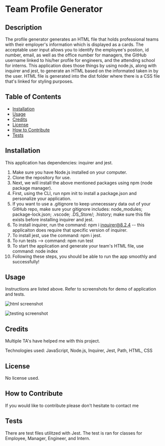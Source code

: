 # Team Profile Generator

## Description

The profile generator generates an HTML file that holds professional teams with their employer's information which is displayed as a cards. The acceptable user input allows you to identify the employee's postion, id number, email, as well as the office number for managers, the GitHub username linked to his/her profile for engineers, and the attending school for interns.
This application does those things by using node.js, along with inquirer and jest, to generate an HTML based on the informated taken in by the user. HTML file is generated into the dist folder where there is a CSS file that's linked for styling purposes.

## Table of Contents

- [Installation](#installation)
- [Usage](#usage)
- [Credits](#credits)
- [License](#license)
- [How to Contribute](#how-to-contribute)
- [Tests](#tests)

## Installation

This application has dependencies: inquirer and jest.

1. Make sure you have Node.js installed on your computer. 
2. Clone the repository for use.
3. Next, we will install the above mentioned packages using npm (node package manager).
4. First, using the CLI, run npm init to install a package.json and personalize your application.
5. If you want to use a .gitignore to keep unnecessary data out of your GitHub repo, make sure your gitignore includes: node_modules; package-lock.json; .vscode; .DS_Store/; .history; make sure this file exists before installing inquirer and jest.
6. To install inquirer, run the command: npm i inquirer@8.2.4 -- this applicaiton does require that specific version of inquirer.
7. To install jest, use the command: npm i jest.
8. To run tests --> command: npm run test
9. To start the application and generate your team's HTML file, use command: node index
10. Following these steps, you should be able to run the app smoothly and successfully!

## Usage

Instructions are listed above. Refer to screenshots for demo of application and tests.

![html screenshot](./images/Screenshot-html.png)

![testing screenshot](./images/Screenshot-test.png)

## Credits

Multiple TA's have helped me with this project.

Technologies used: JavaScript, Node.js, Inquirer, Jest, Path, HTML, CSS

## License

No license used.

## How to Contribute

If you would like to contribute please don't hesitate to contact me 

## Tests

There are test files utilitzed with Jest. The test is ran for classes for Employee, Manager, Engineer, and Intern.